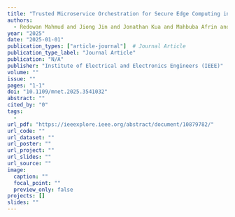 ```yaml
---
title: "Trusted Microservice Orchestration for Secure Edge Computing in Industrial Cyber-Physical Systems"
authors:
  - Redowan Mahmud and Jiong Jin and Jonathan Kua and Mahbuba Afrin and Sajib Mistry and Aneesh Krishna
year: "2025"
date: "2025-01-01"
publication_types: ["article-journal"]  # Journal Article
publication_type_label: "Journal Article"
publication: "N/A"
publisher: "Institute of Electrical and Electronics Engineers (IEEE)"
volume: ""
issue: ""
pages: "1-1"
doi: "10.1109/mnet.2025.3541032"
abstract: ""
cited_by: "0"
tags:
  - 
url_pdf: "https://ieeexplore.ieee.org/abstract/document/10879782/"
url_code: ""
url_dataset: ""
url_poster: ""
url_project: ""
url_slides: ""
url_source: ""
image:
  caption: ""
  focal_point: ""
  preview_only: false
projects: []
slides: ""
---
```

